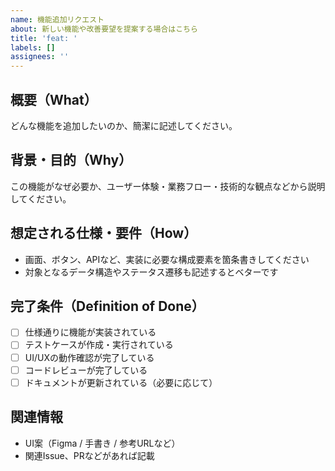 ```yaml
---
name: 機能追加リクエスト
about: 新しい機能や改善要望を提案する場合はこちら
title: 'feat: '
labels: []
assignees: ''
---
```


## 概要（What）

どんな機能を追加したいのか、簡潔に記述してください。

## 背景・目的（Why）

この機能がなぜ必要か、ユーザー体験・業務フロー・技術的な観点などから説明してください。

## 想定される仕様・要件（How）

- 画面、ボタン、APIなど、実装に必要な構成要素を箇条書きしてください
- 対象となるデータ構造やステータス遷移も記述するとベターです

## 完了条件（Definition of Done）

- [ ] 仕様通りに機能が実装されている
- [ ] テストケースが作成・実行されている
- [ ] UI/UXの動作確認が完了している
- [ ] コードレビューが完了している
- [ ] ドキュメントが更新されている（必要に応じて）

## 関連情報

- UI案（Figma / 手書き / 参考URLなど）
- 関連Issue、PRなどがあれば記載
